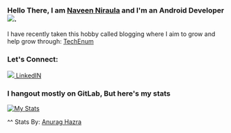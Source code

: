 ### Hello There, I am [Naveen Niraula](https://www.naveenniraula.com.np) and I'm an Android Developer <img src="https://upload.wikimedia.org/wikipedia/commons/thumb/d/d7/Android_robot.svg/16px-Android_robot.svg.png"/>.


I have recently taken this hobby called blogging where I aim to grow and help grow through: [TechEnum](https://techenum.com/)

### Let's Connect:
[<img src="https://upload.wikimedia.org/wikipedia/commons/thumb/c/c9/Linkedin.svg/16px-Linkedin.svg.png" /> LinkedIN](https://www.linkedin.com/in/xyznaveen/)

### I hangout mostly on GitLab, But here's my stats

[![My Stats](https://github-readme-stats.vercel.app/api?username=xyznaveen)](https://github.com/xyznaveen)

^^ Stats By: [Anurag Hazra](https://github.com/anuraghazra/)
